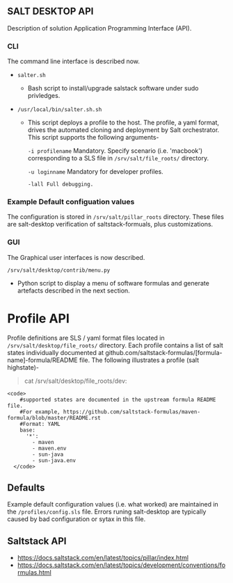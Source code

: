 ## SALT DESKTOP API

Description of solution Application Programming Interface (API).

### CLI

The command line interface is described now.

- <code>salter.sh</code>

  - Bash script to install/upgrade salstack software under sudo privledges.

- <code>/usr/local/bin/salter.sh.sh</code>

  - This script deploys a profile to the host. The profile, a yaml format, drives the automated cloning and deployment by Salt orchestrator. This script supports the following arguments-

    <code>-i  profilename</code>
        Mandatory. Specify scenario (i.e. 'macbook') corresponding to a SLS file in <code>/srv/salt/file_roots/</code> directory. 

    <code>-u  loginname</code>
        Mandatory for developer profiles.

    <code>-lall Full debugging.</code>

### Example Default configuation values

The configuration is stored in <code>/srv/salt/pillar_roots</code> directory. These files are salt-desktop verification of saltstack-formuals, plus customizations.

### GUI

The Graphical user interfaces is now described.

<code>/srv/salt/desktop/contrib/menu.py</code>

   - Python script to display a menu of software formulas and generate artefacts described in the next section.
<p>
<p>
<p>

# Profile API

Profile definitions are SLS / yaml format files located in <code>/srv/salt/desktop/file_roots/</code> directory. Each profile contains a list of salt states individually documented at github.com/saltstack-formulas/[formula-name]-formula/README file. The following illustrates a profile (salt highstate)-

> cat /srv/salt/desktop/file_roots/dev:

    <code>
        #supported states are documented in the upstream formula README file.
        #For example, https://github.com/saltstack-formulas/maven-formula/blob/master/README.rst
        #Format: YAML
        base:
          '*':
            - maven
            - maven.env
            - sun-java
            - sun-java.env
      </code>
<p>

## Defaults

Example default configuration values (i.e. what worked) are maintained in the <code>/profiles/config.sls</code> file. Errors runing salt-desktop are typically caused by bad configuration or sytax in this file.

## Saltstack API
- https://docs.saltstack.com/en/latest/topics/pillar/index.html 
- https://docs.saltstack.com/en/latest/topics/development/conventions/formulas.html
